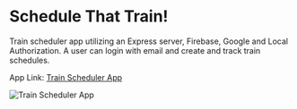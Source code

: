 # Schedule That Train!
Train scheduler app utilizing an Express server, Firebase, Google and Local Authorization. A user can login with email and create and track train schedules.

App Link: <a href="https://acbrent25.github.io/Firebase-Train-Scheduler-With-Authentication/" target="_blank">Train Scheduler App</a>

<img src="https://github.com/acbrent25/train-scheduler-v2/blob/master/Train%20Scheduler.gif?raw=true" alt="Train Scheduler App">

